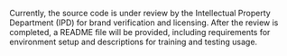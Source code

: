 Currently, the source code is under review by the Intellectual Property Department (IPD) for brand verification and licensing. After the review is completed, a README file will be provided, including requirements for environment setup and descriptions for training and testing usage.

